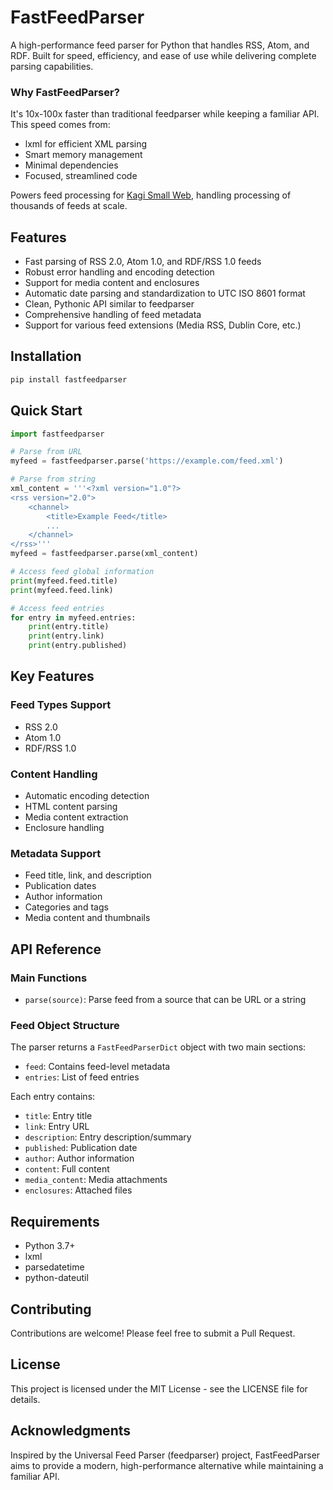 # FastFeedParser

A high-performance feed parser for Python that handles RSS, Atom, and RDF. Built for speed, efficiency, and ease of use while delivering complete parsing capabilities.

### Why FastFeedParser?

It's 10x-100x faster than traditional feedparser while keeping a familiar API. This speed comes from:

- lxml for efficient XML parsing
- Smart memory management  
- Minimal dependencies
- Focused, streamlined code

Powers feed processing for [Kagi Small Web](https://github.com/kagisearch/smallweb), handling processing of thousands of feeds at scale.


## Features

- Fast parsing of RSS 2.0, Atom 1.0, and RDF/RSS 1.0 feeds
- Robust error handling and encoding detection
- Support for media content and enclosures
- Automatic date parsing and standardization to UTC ISO 8601 format
- Clean, Pythonic API similar to feedparser
- Comprehensive handling of feed metadata
- Support for various feed extensions (Media RSS, Dublin Core, etc.)


## Installation

```bash
pip install fastfeedparser
```

## Quick Start

```python
import fastfeedparser

# Parse from URL
myfeed = fastfeedparser.parse('https://example.com/feed.xml')

# Parse from string
xml_content = '''<?xml version="1.0"?>
<rss version="2.0">
    <channel>
        <title>Example Feed</title>
        ...
    </channel>
</rss>'''
myfeed = fastfeedparser.parse(xml_content)

# Access feed global information
print(myfeed.feed.title)
print(myfeed.feed.link)

# Access feed entries
for entry in myfeed.entries:
    print(entry.title)
    print(entry.link)
    print(entry.published)
```

## Key Features

### Feed Types Support
- RSS 2.0
- Atom 1.0
- RDF/RSS 1.0

### Content Handling
- Automatic encoding detection
- HTML content parsing
- Media content extraction
- Enclosure handling

### Metadata Support
- Feed title, link, and description
- Publication dates
- Author information
- Categories and tags
- Media content and thumbnails

## API Reference

### Main Functions

- `parse(source)`: Parse feed from a source that can be URL or a string


### Feed Object Structure

The parser returns a `FastFeedParserDict` object with two main sections:

- `feed`: Contains feed-level metadata
- `entries`: List of feed entries

Each entry contains:
- `title`: Entry title
- `link`: Entry URL
- `description`: Entry description/summary
- `published`: Publication date
- `author`: Author information
- `content`: Full content
- `media_content`: Media attachments
- `enclosures`: Attached files

## Requirements

- Python 3.7+
- lxml
- parsedatetime
- python-dateutil

## Contributing

Contributions are welcome! Please feel free to submit a Pull Request.

## License

This project is licensed under the MIT License - see the LICENSE file for details.

## Acknowledgments

Inspired by the Universal Feed Parser (feedparser) project, FastFeedParser aims to provide a modern, high-performance alternative while maintaining a familiar API.
